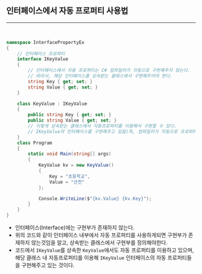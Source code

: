 ## 인터페이스에서 자동 프로퍼티 사용법
----------------------------------------------------------------

<br />

```csharp
namespace InterfacePropertyEx
{   
    // 인터페이스 프로퍼티
    interface IKeyValue
    {
        // 인터페이스에서 자동 프로퍼티는 C# 컴파일러가 자동으로 구현해주지 않는다.
        // 따라서, 해당 인터페이스를 상속받는 클래스에서 구현해주어야 한다.
        string Key { get; set; }
        string Value { get; set; }
    }

    class KeyValue : IKeyValue
    {
        public string Key { get; set; }
        public string Value { get; set; }
        // 이렇게 상속받는 클래스에서 자동프로퍼티를 이용해서 구현할 수 있다.
        // IKeyValue의 인터페이스를 구현해주고 있음(즉, 컴파일러가 자동으로 프로퍼티를 구현해줌)
    }
    class Program
    {
        static void Main(string[] args)
        {
            KeyValue kv = new KeyValue()
            {
                Key = "초등학교",
                Value = "산천"
            };

            Console.WriteLine($"{kv.Value} {kv.Key}");
        }
    }
}
```

- 인터페이스(Interface)에는 구현부가 존재하지 않는다.
- 위의 코드와 같이 인터페이스 내부에서 자동 프로퍼티를 사용하게되면 구현부가 존재하지 않는것임을 알고, 상속받는 클래스에서 구현부를 정의해야한다.
- 코드에서 `IKeyValue`를 상속한 `KeyValue`에서도 자동 프로퍼티를 이용하고 있으며, 해당 클래스 내 자동프로퍼티를 이용해 `IKeyValue` 인터페이스의 자동 프로퍼티들을 구현해주고 있는 것이다. 